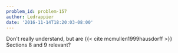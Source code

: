 ```yaml
---
problem_id: problem-157
author: Ledrappier
date: '2016-11-14T18:20:03-08:00'
---
```

Don't really understand, but are {{< cite mcmullen1999hausdorff >}} Sections 8
and 9 relevant?


